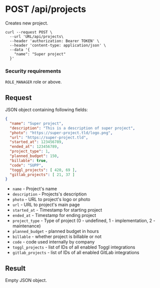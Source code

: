 # POST /api/projects

Creates new project.

```
curl --request POST \
  --url 'URL/api/projects\
  --header 'authorization: Bearer TOKEN' \
  --header 'content-type: application/json' \
  --data '{
	"name": "Super project"
  }'
```

### Security requirements
`ROLE_MANAGER` role or above.

## Request
JSON object containing following fields:
```json
{
  "name": "Super project",
  "description": "This is a description of super project",
  "photo": "https://super-project.tld/logo.png",
  "url": "https://super-project.tld",
  "started_at": 123456789,
  "ended_at": 123456789,
  "project_type": 1,
  "planned_budget": 150,
  "billable": true,
  "code": "SUPP",
  "toggl_projects": [ 420, 69 ],
  "gitlab_projects": [ 21, 37 ]
}
```

* `name` - Project's name
* `description` - Projects's description
* `photo` - URL to project's logo or photo
* `url` - URL to project's main page
* `started_at` - Timestamp for starting project
* `ended_at` - Timestamp for ending project
* `project_type` - Type of project (0 - undefined, 1 - implementation, 2 - maintenance)
* `planned_budget` - planned budget in hours
* `billable` - whether project is billable or not
* `code` - code used internally by company
* `toggl_projects` - list of IDs of all enabled Toggl integrations 
* `gitlab_projects` - list of IDs of all enabled GitLab integrations

## Result
Empty JSON object.
